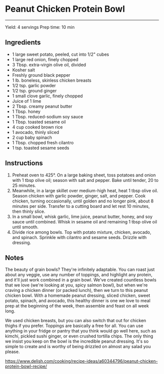 # Peanut Chicken Protein Bowl
---
Yield: 4 servings
Prep time: 10 min

## Ingredients
- 1 large sweet potato, peeled, cut into 1/2" cubes
- 1 large red onion, finely chopped
- 3 Tbsp. extra-virgin olive oil, divided
- Kosher salt
- Freshly ground black pepper
- 1 lb. boneless, skinless chicken breasts
- 1/2 tsp. garlic powder
- 1/2 tsp. ground ginger
- 1 small clove garlic, finely chopped
- Juice of 1 lime
- 2 Tbsp. creamy peanut butter
- 1 Tbsp. honey
- 1 Tbsp. reduced-sodium soy sauce
- 1 Tbsp. toasted sesame oil
- 4 cup cooked brown rice
- 1 avocado, thinly sliced
- 2 cup baby spinach
- 1 Tbsp. chopped fresh cilantro
- 1 tsp. toasted sesame seeds

## Instructions
1. Preheat oven to 425°. On a large baking sheet, toss potatoes and onion with 1 tbsp olive oil; season with salt and pepper. Bake until tender, 20 to 25 minutes.
2. Meanwhile, in a large skillet over medium-high heat, heat 1 tbsp olive oil. Season chicken with garlic powder, ginger, salt, and pepper. Cook chicken, turning occasionally, until golden and no longer pink, about 8 minutes per side. Transfer to a cutting board and let rest 10 minutes, then thinly slice.
3. In a small bowl, whisk garlic, lime juice, peanut butter, honey, and soy sauce until combined. Whisk in sesame oil and remaining 1 tbsp olive oil until smooth.
4. Divide rice among bowls. Top with potato mixture, chicken, avocado, and spinach. Sprinkle with cilantro and sesame seeds. Drizzle with dressing.

## Notes

The beauty of grain bowls? They're infinitely adaptable. You can roast just about any veggie, use any number of toppings, and highlight any protein, and it'll just work combined in a grain bowl. We've created countless bowls that we love (we're looking at you, spicy salmon bowl), but when we're craving a chicken dinner (or packed lunch), then we turn to this peanut chicken bowl. With a homemade peanut dressing, sliced chicken, sweet potato, spinach, and avocado, this healthy dinner is one we love to meal prep at the beginning of the week, then assemble and feast on all week long.

We used chicken breasts, but you can also switch that out for chicken thighs if you prefer. Toppings are basically a free for all. You can use anything in your fridge or pantry that you think would go well here, such as kimchi, pickled sushi ginger, or even crushed tortilla chips. The only thing we insist you keep on the bowl is the incredible peanut dressing. It's so simple to create and is worthy of being drizzled on almost any salad you please.

https://www.delish.com/cooking/recipe-ideas/a60344796/peanut-chicken-protein-bowl-recipe/
